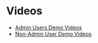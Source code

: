 # Videos
* [Admin Users Demo Videos](https://drive.google.com/drive/folders/1BfxlgUxZDZZJXq1vHK1LvDp00LyCFYvD?usp=sharing)
* [Non-Admin User Demo Videos](https://drive.google.com/drive/folders/10Bb5_kx8FxYsm_99P2v5ns1CUbApOZrU?usp=sharing)
